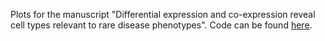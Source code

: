 Plots for the manuscript "Differential expression and co-expression reveal cell types relevant to rare disease phenotypes". Code can be found [here](https://github.com/SergioAlias/sc-coex).